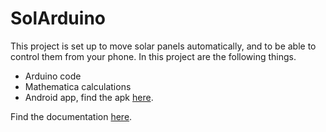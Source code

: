 # SolArduino #

This project is set up to move solar panels automatically, and to be able to control them from your phone. In this project are the following things.

* Arduino code
* Mathematica calculations
* Android app, find the apk [here](https://bitbucket.org/slideclimb/solarduino/raw/master/SolAppduino/SolArduino/app/build/outputs/apk/app-debug.apk).

Find the documentation [here](https://bitbucket.org/slideclimb/solarduino/raw/master/Documentation/Documentation.pdf). 